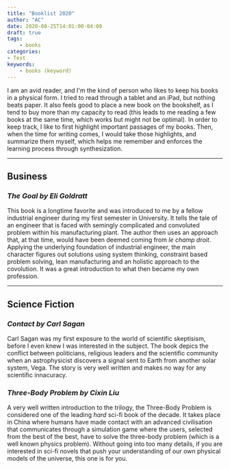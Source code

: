 ```yaml
---
title: "Booklist 2020"
author: "AC"
date: 2020-08-25T14:01:00-04:00
draft: true
tags:
    - books
categories:
- Test
keywords:
    - books (keyword)
---
```


I am an avid reader, and I'm the kind of person who likes to keep his books in a physical form. I tried to read through a tablet and an iPad, but nothing beats paper. It also feels good to place a new book on the bookshelf, as I tend to buy more than my capacity to read (this leads to me reading a few books at the same time, which works but might not be optimal). In order to keep track, I like to first highlight important passages of my books. Then, when the time for writing comes, I would take those highlights, and summarize them myself, which helps me remember and enforces the learning process through synthesization.  

---

## Business
### *The Goal by Eli Goldratt*  
This book is a longtime favorite and was introduced to me by a fellow industrial engineer during my first semester in University. It tells the tale of an engineer that is faced with semingly complicated and convoluted problem within his manufacturing plant. The author then uses an approach that, at that time, would have been deemed coming from *le champ droit*. Applying the underlying foundation of industrial engineer, the main character figures out solutions using system thinking, constraint based problem solving, lean manufacturing and an holistic approach to the covolution. It was a great introduction to what then became my own profession.

---
## Science Fiction
### *Contact by Carl Sagan* 

Carl Sagan was my first exposure to the world of scientific skeptisism, before I even knew I was interested in the subject. The book depics the conflict between politicians, religious leaders and the scientific community when an astrophysicist discovers a signal sent to Earth from another solar system, Vega.  The story is very well written and makes no way for any scientific innacuracy.  

### *Three-Body Problem by Cixin Liu*  
A very well written introduction to the trilogy, the Three-Body Problem is considered one of the leading *hard* sci-fi book of the decade. It takes place in China where humans have made contact with an advanced civilisation that communicates through a simulation game where the users, selected from the best of the best, have to solve the three-body problem (which is a well known physics problem). Without going into too many details, if you are interested in sci-fi novels that push your understanding of our own physical models of the universe, this one is for you.  

